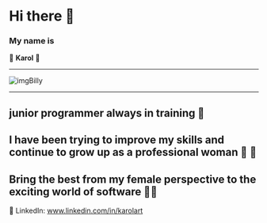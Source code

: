 # Hi there 👋

### My name is  

:hibiscus: **Karol** :hibiscus:
______________________________________
![imgBilly](https://pbs.twimg.com/media/FvV1-p9X0AAOONT?format=png&name=small)  
_____________________________________  
## junior programmer always in training  :ant:  
## I have been trying to improve my skills and continue to grow up as a professional woman :bug: :butterfly:  
## Bring the best from my female perspective to the exciting world of software :mage_woman:

:link: LinkedIn: www.linkedin.com/in/karolart  
